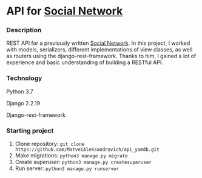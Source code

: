 # API for [Social Network](https://github.com/MatveiAleksandrovich/SocialNetwork "Named link title")
### Description
REST API for a previously written [Social Network](https://github.com/MatveiAleksandrovich/SocialNetwork "Named link title"). 
In this project, I worked with models, serializers, different implementations of view classes, as well as routers using the django-rest-framework. Thanks to him, I gained a lot of experience and basic understanding of building a RESTful API.

### Technology
Python 3.7

Django 2.2.19

Django-rest-framework

### Starting project
1. Clone repository: ```git clone https://github.com/MatveiAleksandrovich/api_yamdb.git```
2. Make migrations: ```python3 manage.py migrate```
3. Create superuser: ```python3 manage.py createsuperuser```
4. Run server: ```python3 manage.py runserver```

